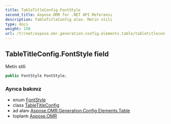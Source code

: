 ```yaml
---
title: TableTitleConfig.FontStyle
second_title: Aspose.OMR for .NET API Referansı
description: TableTitleConfig alan. Metin stili
type: docs
weight: 150
url: /tr/net/aspose.omr.generation.config.elements.table/tabletitleconfig/fontstyle/
---
```

## TableTitleConfig.FontStyle field

Metin stili

```csharp
public FontStyle FontStyle;
```

### Ayrıca bakınız

* enum [FontStyle](../../../aspose.omr.generation/fontstyle/)
* class [TableTitleConfig](../)
* ad alanı [Aspose.OMR.Generation.Config.Elements.Table](../../tabletitleconfig/)
* toplantı [Aspose.OMR](../../../)



